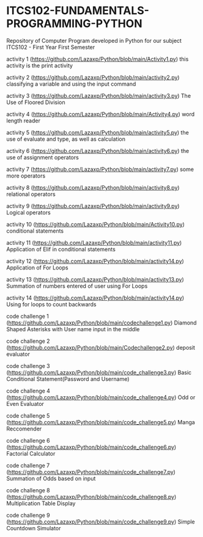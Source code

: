 # ITCS102-FUNDAMENTALS-PROGRAMMING-PYTHON
Repository of Computer Program developed in Python for our subject ITCS102 - First Year First Semester

activity 1 (https://github.com/Lazaxp/Python/blob/main/Activity1.py)
this activity is the print activity

activity 2 (https://github.com/Lazaxp/Python/blob/main/activity2.py)
classifying a variable and using the input command

activity 3 (https://github.com/Lazaxp/Python/blob/main/activity3.py)
The Use of Floored Division

activity 4 (https://github.com/Lazaxp/Python/blob/main/Activity4.py)
word length reader

activity 5 (https://github.com/Lazaxp/Python/blob/main/activity5.py)
the use of evaluate and type, as well as calculation

activity 6 (https://github.com/Lazaxp/Python/blob/main/activity6.py)
the use of assignment operators

activity 7 (https://github.com/Lazaxp/Python/blob/main/activity7.py)
some more operators

activity 8 (https://github.com/Lazaxp/Python/blob/main/activity8.py)
relational operators

activity 9 (https://github.com/Lazaxp/Python/blob/main/activity9.py)
Logical operators

activity 10 (https://github.com/Lazaxp/Python/blob/main/Activity10.py)
conditional statements

activity 11 (https://github.com/Lazaxp/Python/blob/main/activity11.py)
Application of Elif in conditional statements

activity 12 (https://github.com/Lazaxp/Python/blob/main/activity14.py)
Application of For Loops

activity 13 (https://github.com/Lazaxp/Python/blob/main/activity13.py)
Summation of numbers entered of user using For Loops

activity 14 (https://github.com/Lazaxp/Python/blob/main/activity14.py)
Using for loops to count backwards

code challenge 1 (https://github.com/Lazaxp/Python/blob/main/codechallenge1.py)
Diamond Shaped Asterisks with User name input in the middle

code challenge 2 (https://github.com/Lazaxp/Python/blob/main/Codechallenge2.py)
deposit evaluator

code challenge 3 (https://github.com/Lazaxp/Python/blob/main/code_challenge3.py)
Basic Conditional Statement(Password and Username)

code challenge 4 (https://github.com/Lazaxp/Python/blob/main/code_challenge4.py)
Odd or Even Evaluator

code challenge 5 (https://github.com/Lazaxp/Python/blob/main/code_challenge5.py)
Manga Reccomender

code challenge 6 (https://github.com/Lazaxp/Python/blob/main/code_challenge6.py)
Factorial Calculator

code challenge 7 (https://github.com/Lazaxp/Python/blob/main/code_challenge7.py)
Summation of Odds based on input

code challenge 8 (https://github.com/Lazaxp/Python/blob/main/code_challenge8.py)
Multiplication Table Display

code challenge 9 (https://github.com/Lazaxp/Python/blob/main/code_challenge9.py)
Simple Countdown Simulator

